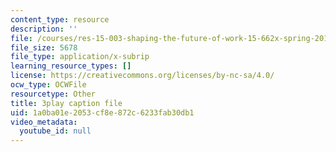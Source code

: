 ```yaml
---
content_type: resource
description: ''
file: /courses/res-15-003-shaping-the-future-of-work-15-662x-spring-2016/1a0ba01e2053cf8e872c6233fab30db1_Tpaw_dE9LyY.srt
file_size: 5678
file_type: application/x-subrip
learning_resource_types: []
license: https://creativecommons.org/licenses/by-nc-sa/4.0/
ocw_type: OCWFile
resourcetype: Other
title: 3play caption file
uid: 1a0ba01e-2053-cf8e-872c-6233fab30db1
video_metadata:
  youtube_id: null
---
```


